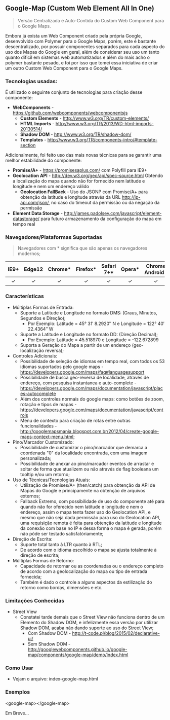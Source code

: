 ## Google-Map (Custom Web Element All In One)

> Versão Centralizada e Auto-Contida do Custom Web Component para o Google Maps.

Embora já exista um Web Component criado pela própria Google, 
desenvolvido com Polymer para o Google Maps, porém, este é 
bastante descentralizado, por possuir componentes separados para 
cada aspecto do uso dos Mapas do Google em geral, além de considerar
seu uso um tanto quanto dificil em sistemas web automatizados e além
do mais acho o polymer bastante pesado, e foi por isso que tomei essa
iniciativa de criar um outro Custom Web Component para o Google Maps.

### Tecnologias usadas:

É utilizado o seguinte conjunto de tecnologias para criação desse componente:

- **WebComponents** - https://github.com/webcomponents/webcomponentsjs
  - **Custom Elements** - http://www.w3.org/TR/custom-elements/
  - **HTML Imports** - http://www.w3.org/TR/2013/WD-html-imports-20130514/
  - **Shadow DOM** - http://www.w3.org/TR/shadow-dom/
  - **Templates** - http://www.w3.org/TR/components-intro/#template-section

Adicionalmente, foi feito uso das mais novas técnicas para se garantir uma melhor estabilidade do componente:

- **Promise/A+** - https://promisesaplus.com/ com Polyfill para IE9+
- **Geolocation API** - http://dev.w3.org/geo/api/spec-source.html Obtendo a localização do mapa quando não for fornecido nem latitude e longitude e nem um endereço válido
  - **Geolocation FallBack** - Uso do JSONP com Promise/A+ para obtenção da latitude e longitude através da URL http://ip-api.com/json/, no caso do timeout da permissão ou da negação da permissão
- **Element Data Storage** - http://james.padolsey.com/javascript/element-datastorage/ para futuro armazenamento da configuração do mapa em tempo real

### Navegadores/Plataformas Suportadas

> Navegadores com * significa que são apenas os navegadores modernos;

| IE9+ | Edge12 | Chrome* | Firefox* | Safari 7+* | Opera* | Chrome Android* | Mobile Safari* |
|:----:|:------:|:-------:|:--------:|:----------:|:------:|:---------------:|:--------------:|
|  ✓   |    ✓   |    ✓    |     ✓    |      ✓    |    ✓   |        ✓        |        ✓       |

### Características
- Múltiplas Formas de Entrada:
  - Suporte a Latitude e Longitude no formato DMS: (Graus, Minutos, Segundos e Direção);
    - Por Exemplo: Latitude = 45° 31′ 8.2920″ N e Longitude = 122° 40′ 22.4364″ W
  - Suporte a Latitude e Longitude no formato DD: (Direção Decimal);
    - Por Exemplo: Latitude = 45.518970 e Longitude = -122.672899
  - Suporta a Geração do Mapa a partir de um endereço (geo-localização reversa);
- Controles Adicionais:
  - Possibilidade de seleção de idiomas em tempo real, com todos os 53 idiomas suportados pelo google maps - https://developers.google.com/maps/faq#languagesupport
  - Possibilidade de busca geo-reversa de localidade, através de endereço, com pesquisa instantanea e auto-complete - https://developers.google.com/maps/documentation/javascript/places-autocomplete
  - Além dos controles normais do google maps: como botões de zoom, rotação e tipos de mapas - https://developers.google.com/maps/documentation/javascript/controls
  - Menu de contexto para criação de rotas entre outras funcionalidades - http://googlemapsmania.blogspot.com.br/2012/04/create-google-maps-context-menu.html;
- Pino/Marcador Customizado:
  - Possibilidade de customizar o pino/marcador que demarca a coordenada "0" da localidade encontrada, com uma imagem personalizada;
  - Possibilidade de anexar ao pino/marcador eventos de arrastar e soltar de forma que atualizem ou não através de flag booleana um tooltip e/ou um retorno;
- Uso de Técnicas/Tecnologias Atuais:
  - Utilização de Promises/A+ (then/catch) para obtenção da API de Mapas do Google e principamente na obtenção de arquivos externos;
  - Fallback Extremo, com possibilidade de uso do componente até para quando não for oferecido nem latitude e longitude e nem o endereço, assim o mapa tenta fazer uso do Geolocation API, e mesmo que não seja dada permissão para uso do Geolocation API, uma requisição remota é feita para obtenção da latitude e longitude da conexão com base no IP e dessa forma o mapa é gerada, porém não pôde ser testado satisfatóriamente;
- Direção de Escrita:
  - Suporte total tanto à LTR quanto à RTL;
  - De acordo com o idioma escolhido o mapa se ajusta totalmente à direção de escrita;
- Múltiplas Formas de Retorno:
  - Capacidade de retornar ou as coordenadas ou o endereço completo de acordo com a geolocalização do mapa ou tipo de entrada fornecida;
  - Também é dado o controle a alguns aspectos da estilização do retorno como bordas, dimensões e etc.

### Limitações Conhecidas
- Street View
  - Constatei tarde demais que o Street View não funciona dentro de um Elemento do Shadow DOM, e infelizmente essa versão por utilizar Shadow DOM, acaba não dando suporte ao uso do Street View;
    - Com Shadow DOM - http://t-code.pl/blog/2015/02/declarative-ui/
    - Sem Shadow DOM - http://googlewebcomponents.github.io/google-map/components/google-map/demo/index.html

### Como Usar
- Vejam o arquivo: index-google-map.html

### Exemplos 

&lt;google-map&gt;&lt;/google-map&gt;

Em Breve...